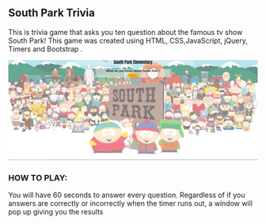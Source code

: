 ## South Park Trivia

This is trivia game that asks you ten question about the famous tv show South Park!
This game was created using HTML, CSS,JavaScript, jQuery, Timers and Bootstrap .

![](./assets/images/Capture.jpg?)

### HOW TO PLAY:
You will have 60 seconds to answer every question.
Regardless of if you answers are correctly or incorrectly when the timer runs out, a window will pop up giving you 
the results

